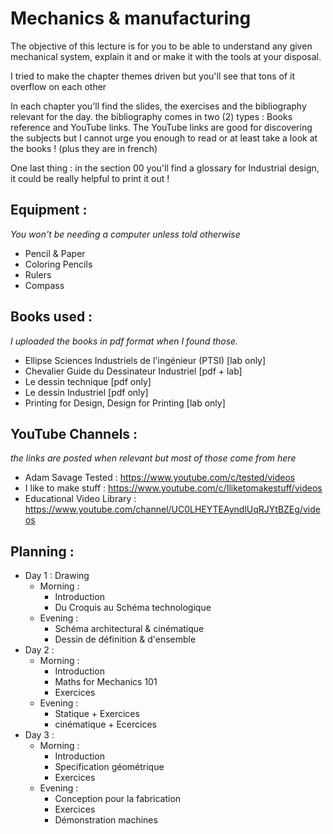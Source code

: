 # Mechanics & manufacturing

The objective of this lecture is for you to be able to understand any given mechanical system, explain it and or make it with the tools at your disposal.

I tried to make the chapter themes driven but you'll see that tons of it overflow on each other

In each chapter you'll find the slides, the exercises and the bibliography relevant for the day. the bibliography comes in two (2) types : Books reference and YouTube links. The YouTube links are good for discovering the subjects but I cannot urge you enough to read or at least take a look at the books ! (plus they are in french)

One last thing : in the section 00 you'll find a glossary for Industrial design, it could be really helpful to print it out !

## Equipment :

*You won't be needing a computer unless told otherwise*

* Pencil & Paper
* Coloring Pencils
* Rulers
* Compass

## Books used :

*I uploaded the books in pdf format when I found those.*

* Ellipse Sciences Industriels de l'ingénieur (PTSI) [lab only]
* Chevalier Guide du Dessinateur Industriel [pdf + lab]
* Le dessin technique [pdf only]
* Le dessin Industriel [pdf only]
* Printing for Design, Design for Printing [lab only]

## YouTube Channels :

*the links are posted when relevant but most of those come from here*

* Adam Savage Tested : https://www.youtube.com/c/tested/videos
* I like to make stuff : https://www.youtube.com/c/Iliketomakestuff/videos
* Educational Video Library : https://www.youtube.com/channel/UC0LHEYTEAyndlUqRJYtBZEg/videos

## Planning :

* Day 1 : Drawing
  * Morning :
    * Introduction
    * Du Croquis au Schéma technologique
  * Evening :
    * Schéma architectural & cinématique
    * Dessin de définition & d'ensemble
* Day 2 :
  * Morning :
    * Introduction
    * Maths for Mechanics 101
    * Exercices
  * Evening :
    * Statique + Exercices
    * cinématique + Ecercices
* Day 3 :
  * Morning :
    * Introduction
    * Specification géométrique
    * Exercices
  * Evening :
    * Conception pour la fabrication
    * Exercices
    * Démonstration machines

